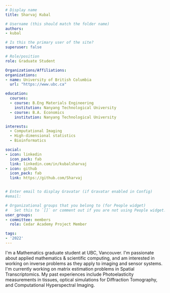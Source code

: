 ```yaml
---
# Display name
title: Sharvaj Kubal

# Username (this should match the folder name)
authors:
- kubal

# Is this the primary user of the site?
superuser: false

# Role/position
role: Graduate Student

Organizations/Affiliations:
organizations:
- name: University of British Columbia
  url: "https://www.ubc.ca"

education:
  courses:
  - course: B.Eng Materials Engineering
    institution: Nanyang Technological University
  - course: B.A. Economics
    institution: Nanyang Technological University

interests:
  - Computational Imaging
  - High-dimensional statistics
  - Bioinformatics

social:
- icon: linkedin
  icon_pack: fab
  link: linkedin.com/in/kubalsharvaj
- icon: github
  icon_pack: fab
  link: https://github.com/Sharvaj


# Enter email to display Gravatar (if Gravatar enabled in Config)
#email:

# Organizational groups that you belong to (for People widget)
#   Set this to `[]` or comment out if you are not using People widget.
user_groups:
- committee: members
  role: Cedar Academy Project Member

tags:
- '2022'
---
```

I'm a Mathematics graduate student at UBC, Vancouver. I'm passionate about
applied mathematics & scientific computing, and am interested in working on
inverse problems as they apply to imaging and sensor systems. I'm currently
working on matrix estimation problems in Spatial Transcriptomics. My past
experiences include Photoelasticity measurements in tissues, optical
simulations for Diffraction Tomography, and Computational Hyperspectral
Imaging.
